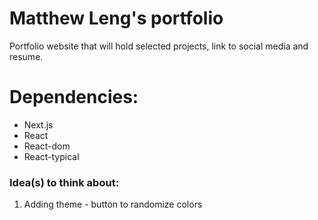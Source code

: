 # Matthew Leng's portfolio
Portfolio website that will hold selected projects, link to social media and resume.

# Dependencies:
- Next.js
- React
- React-dom
- React-typical

### Idea(s) to think about:
1) Adding theme - button to randomize colors
